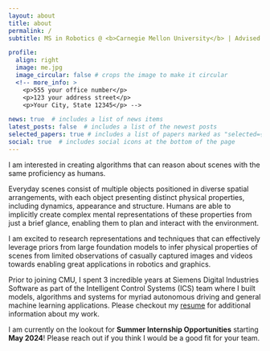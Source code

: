 ```yaml
---
layout: about
title: about
permalink: /
subtitle: MS in Robotics @ <b>Carnegie Mellon University</b> | Advised by <a href="https://shubhtuls.github.io/" target="_blank">Dr. Shubham Tulsiani</a>

profile:
  align: right
  image: me.jpg
  image_circular: false # crops the image to make it circular
  <!-- more_info: >
    <p>555 your office number</p>
    <p>123 your address street</p>
    <p>Your City, State 12345</p> -->

news: true  # includes a list of news items
latest_posts: false  # includes a list of the newest posts
selected_papers: true # includes a list of papers marked as "selected={true}"
social: true  # includes social icons at the bottom of the page
---
```


I am interested in creating algorithms that can reason about scenes with the same proficiency as humans. 

Everyday scenes consist of multiple objects positioned in diverse spatial arrangements, with each object presenting distinct physical properties, including dynamics, appearance and structure. Humans are able to implicitly create complex mental representations of these properties from just a brief glance, enabling them to plan and interact with the environment.

I am excited to research representations and techniques that can effectively leverage priors from large foundation models to infer physical properties of scenes from limited observations of casually captured images and videos towards enabling great applications in robotics and graphics.

Prior to joining CMU, I spent 3 incredible years at Siemens Digital Industries Software as part of the Intelligent Control Systems (ICS) team where I built models, algorithms and systems for myriad autonomous driving and general machine learning applications. Please checkout my [resume](assets/pdf/Bharath_Raj_Nagoor_Kani_Resume.pdf) for additional information about my work.

I am currently on the lookout for **Summer Internship Opportunities** starting **May 2024**! Please reach out if you think I would be a good fit for your team.
